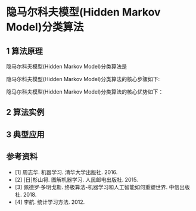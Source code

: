 # 隐马尔科夫模型(Hidden Markov Model)分类算法

## 1 算法原理

隐马尔科夫模型(Hidden Markov Model)分类算法是

隐马尔科夫模型(Hidden Markov Model)分类算法的核心步骤如下:

隐马尔科夫模型(Hidden Markov Model)分类算法的核心优势如下：

## 2 算法实例

## 3 典型应用

## 参考资料

- [1] 周志华. 机器学习. 清华大学出版社. 2016.
- [2] [日]杉山将. 图解机器学习. 人民邮电出版社. 2015.
- [3] 佩德罗·多明戈斯. 终极算法-机器学习和人工智能如何重塑世界. 中信出版社. 2018.
- [4] 李航. 统计学习方法. 2012.